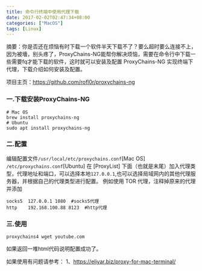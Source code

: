 ```yaml
---
title: 命令行终端中使用代理下载
date: 2017-02-02T02:47:34+08:00
categories: ["MacOS"]
tags: [Linux]
---
```


摘要：你是否还在烦恼有时下载一个软件半天下载不了？要么超时要么连接不上，因为被墻，别头疼了，ProxyChains-NG能帮你解决烦恼，需要在命令行中下载一些需要fq才能下载的软件，这时就可以安装及配置 ProxyChains-NG 实现终端下代理，下载介绍如何安装及配置。

<!-- more -->
项目主页：<https://github.com/rofl0r/proxychains-ng>
### 一.下载安装ProxyChains-NG
    # Mac OS
    brew install proxychains-ng
    # Ubuntu
    sudo apt install proxychains-ng

### 二.配置
编辑配置文件`/usr/local/etc/proxychains.conf`[Mac OS] `/etc/proxychains.conf`[Ubuntu]
在 [ProxyList] 下面（也就是末尾）加入代理类型，代理地址和端口，可以选择本地`127.0.0.1`,也可以选择局域网内的其他代理服务器，并根据自己的代理类型进行配置。
例如使用 TOR 代理，注释掉原来的代理并添加

    socks5  127.0.0.1 1080  #socks5代理
    http    192.168.100.88 8123  #http代理

### 三.使用

    proxychains4 wget youtube.com

如果返回一堆html代码说明配置成功了。

如果使用有问题请参考：
1、<https://eliyar.biz/proxy-for-mac-terminal/>
